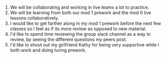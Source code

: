1. We will be collaborating and working in live teams a lot to practice.
2. We will be learning from both our mod 1 prework and the mod 0 live lessons collaboratively.
3. I would like to get farther along in my mod 1 prework before the next few classes so I feel as if its more review as opposed to new material.
4. I'd like to spend time reviewing the group slack channel as a way to review, by seeing the different questions my peers post.
5. I'd like to shout out my girlfriend Kathy for being very supportive while i both work and doing turing prework. 
